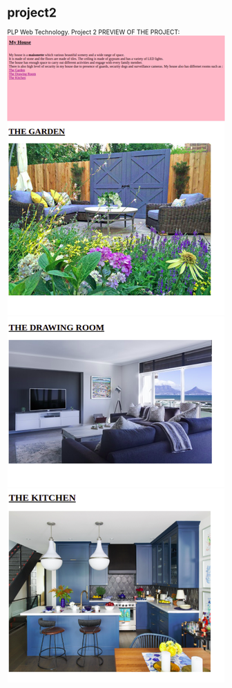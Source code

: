 # project2
PLP Web Technology. Project 2
PREVIEW OF THE PROJECT:
![SCREENSHOT1](images/project2_screenshot1.png)
![SCREENSHOT2](images/project2_screenshot2.png)
![SREENSHOT3](images/project2_sreenshot3.png)
![SCREENSHOT4](images/project2_screenshot4.png)
